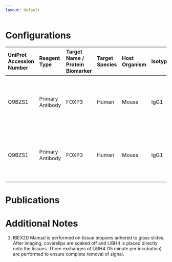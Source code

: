```yaml
---
layout: default
---
```


# Configurations

| UniProt Accession Number   | Reagent Type     | Target Name / Protein Biomarker   | Target Species   | Host Organism   | Isotype   | Clonality   | Vendor                   | Catalog Number   | Conjugate   | RRID       | Availability   | Method        | Tissue Preservation   | Target Tissue   | Tissue State              | Detergent         | Antigen Retrieval Conditions                                       | Dye Inactivation Conditions                                      | Recommend   | Agree               | Disagree   | Contributor         | Notes       |
|:---------------------------|:-----------------|:----------------------------------|:-----------------|:----------------|:----------|:------------|:-------------------------|:-----------------|:------------|:-----------|:---------------|:--------------|:----------------------|:----------------|:--------------------------|:------------------|:-------------------------------------------------------------------|:-----------------------------------------------------------------|:------------|:--------------------|:-----------|:--------------------|:------------|
| Q9BZS1                     | Primary Antibody | FOXP3                             | Human            | Mouse           | IgG1      | 236A/E7     | Thermo Fisher Scientific | 41-4777-82       | eF570       | AB_2573609 | Stock          | IBEX2D Manual | FFPE                  | Liver           | Metastatic Ovarian Cancer | 0.3% Triton-X-100 | pH 9.5 for 15 minutes in a pressure cooker (Borg Decloaker BD1000) | 1 mg/ml LiBH4 15 minutes (3 exchanges for a total of 45 minutes) | Yes         | [0000-0001-9561-4256](https://orcid.org/0000-0001-9561-4256) | NA         | [0000-0001-9561-4256](https://orcid.org/0000-0001-9561-4256) | [1](#notes) |
| Q9BZS1                     | Primary Antibody | FOXP3                             | Human            | Mouse           | IgG1      | 236A/E7     | Thermo Fisher Scientific | 41-4777-82       | eF570       | AB_2573609 | Stock          | IBEX2D Manual | FFPE                  | Tonsil          | Metastatic Ovarian Cancer | 0.3% Triton-X-100 | pH 9.5 for 15 minutes in a pressure cooker (Borg Decloaker BD1000) | 1 mg/ml LiBH4 15 minutes (3 exchanges for a total of 45 minutes) | Yes         | [0000-0001-9561-4256](https://orcid.org/0000-0001-9561-4256) | NA         | [0000-0001-9561-4256](https://orcid.org/0000-0001-9561-4256) | [1](#notes) |

# Publications



# Additional Notes

<a name="notes"></a>
1. IBEX2D Manual is performed on tissue biopsies adhered to glass slides. After imaging, coverslips are soaked off and LiBH4 is placed directly onto the tissues. Three exchanges of LiBH4 (15 minute per incubation) are performed to ensure complete removal of signal.
